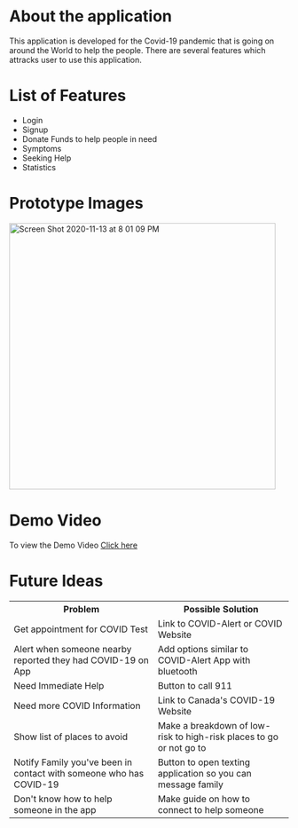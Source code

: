 # About the application
This application is developed for the Covid-19 pandemic that is going on around the World to help the people. There are several features which attracks user to use this application.
# List of Features
* Login
* Signup
* Donate Funds to help people in need
* Symptoms 
* Seeking Help
* Statistics

# Prototype Images
<img width="480" alt="Screen Shot 2020-11-13 at 8 01 09 PM" src="https://user-images.githubusercontent.com/38293523/99134862-a32c5300-25ed-11eb-8627-d00fcf36fb89.png">

# Demo Video
To view the Demo Video <a href="https://www.youtube.com/">Click here</a>

# Future Ideas

<table>
 <tr>
  <th>Problem</th>
  <th>Possible Solution</th>
 </tr>
 <tr>
  <td>Get appointment for COVID Test</td>
  <td>Link to COVID-Alert or COVID Website</td>
 </tr>
 <tr>
  <tr>
  <td>Alert when someone nearby reported they had COVID-19 on App</td>
  <td>Add options similar to COVID-Alert App with bluetooth</td>
 </tr>
 <tr>
  <td>Need Immediate Help</td>
  <td>Button to call 911</td>
 </tr>
 <tr>
  <td>Need more COVID Information</td>
  <td>Link to Canada's COVID-19 Website</td>
 </tr>
 <tr>
  <td>Show list of places to avoid</td>
  <td>Make a breakdown of low-risk to high-risk places to go or not go to</td>
 </tr>
 <tr>
  <td>Notify Family you've been in contact with someone who has COVID-19</td>
  <td>Button to open texting application so you can message family</td>
 </tr>
 <tr>
  <td>Don't know how to help someone in the app</td>
  <td>Make guide on how to connect to help someone</td>
 </tr>
</table>
